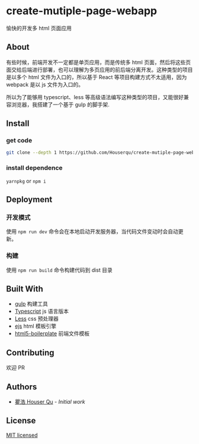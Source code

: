 # create-mutiple-page-webapp

愉快的开发多 html 页面应用

## About

有些时候，前端开发不一定都是单页应用，而是传统多 html 页面，然后将这些页面交给后端进行部署，也可以理解为多页应用的前后端分离开发。这种类型的项目是以多个 html 文件为入口的，所以基于 React 等项目构建方式不太适用，因为 webpack 是以 js 文件为入口的。

所以为了能够用 typescript、less 等高级语法编写这种类型的项目，又能很好兼容浏览器，我搭建了一个基于 gulp 的脚手架.

## Install

### get code

```bash
git clone --depth 1 https://github.com/Houserqu/create-mutiple-page-webapp
```

### install dependence

`yarnpkg` or `npm i`

## Deployment

### 开发模式

使用 `npm run dev` 命令会在本地启动开发服务器，当代码文件变动时会自动更新。

### 构建

使用 `npm run build` 命令构建代码到 dist 目录

## Built With

- [gulp](https://gulpjs.com/) 构建工具
- [Typescript](https://github.com/Microsoft/TypeScript) js 语言版本
- [Less](https://github.com/less/less.js) css 预处理器
- [ejs](https://github.com/mde/ejs) html 模板引擎
- [html5-boilerplate](https://github.com/h5bp/html5-boilerplate) 前端文件模板

## Contributing

欢迎 PR

## Authors

- [瞿浩 Houser Qu](http://houserqu.com/) - _Initial work_

## License

[MIT licensed](https://github.com/Houserqu/create-mutiple-page-webapp/blob/master/LICENSE)
